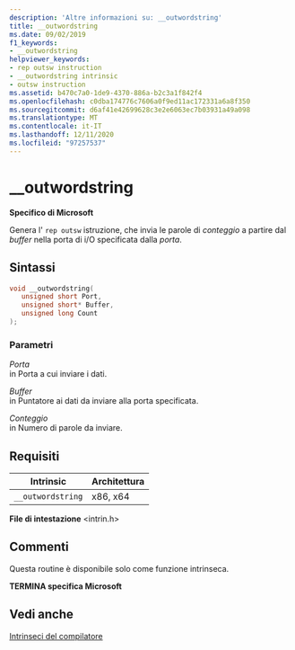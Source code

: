 ```yaml
---
description: 'Altre informazioni su: __outwordstring'
title: __outwordstring
ms.date: 09/02/2019
f1_keywords:
- __outwordstring
helpviewer_keywords:
- rep outsw instruction
- __outwordstring intrinsic
- outsw instruction
ms.assetid: b470c7a0-1de9-4370-886a-b2c3a1f842f4
ms.openlocfilehash: c0dba174776c7606a0f9ed11ac172331a6a8f350
ms.sourcegitcommit: d6af41e42699628c3e2e6063ec7b03931a49a098
ms.translationtype: MT
ms.contentlocale: it-IT
ms.lasthandoff: 12/11/2020
ms.locfileid: "97257537"
---
```

# <a name="__outwordstring"></a>__outwordstring

**Specifico di Microsoft**

Genera l' `rep outsw` istruzione, che invia le parole di *conteggio* a partire dal *buffer* nella porta di i/O specificata dalla *porta*.

## <a name="syntax"></a>Sintassi

```C
void __outwordstring(
   unsigned short Port,
   unsigned short* Buffer,
   unsigned long Count
);
```

### <a name="parameters"></a>Parametri

*Porta*\
in Porta a cui inviare i dati.

*Buffer*\
in Puntatore ai dati da inviare alla porta specificata.

*Conteggio*\
in Numero di parole da inviare.

## <a name="requirements"></a>Requisiti

|Intrinsic|Architettura|
|---------------|------------------|
|`__outwordstring`|x86, x64|

**File di intestazione** \<intrin.h>

## <a name="remarks"></a>Commenti

Questa routine è disponibile solo come funzione intrinseca.

**TERMINA specifica Microsoft**

## <a name="see-also"></a>Vedi anche

[Intrinseci del compilatore](../intrinsics/compiler-intrinsics.md)
